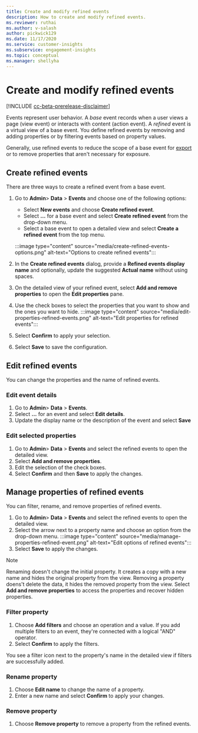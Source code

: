```yaml
---
title: Create and modify refined events
description: How to create and modify refined events.
ms.reviewer: ruthai
ms.author: v-salash
author: pickwick129
ms.date: 11/17/2020
ms.service: customer-insights
ms.subservice: engagement-insights 
ms.topic: conceptual
ms.manager: shellyha
---
```


# Create and modify refined events

[!INCLUDE [cc-beta-prerelease-disclaimer](includes/cc-beta-prerelease-disclaimer.md)]

Events represent user behavior. A *base* event records when a user views a page (view event) or interacts with content (action event). A *refined* event is a virtual view of a base event. You define refined events by removing and adding properties or by filtering events based on property values.

Generally, use refined events to reduce the scope of a base event for [export](export-events.md) or to remove properties that aren't necessary for exposure.

## Create refined events

There are three ways to create a refined event from a base event. 

1. Go to **Admin**> **Data** > **Events** and choose one of the following options:
    - Select **New events** and choose **Create refined event**.
    - Select **...** for a base event and select **Create refined event** from the drop-down menu.
    - Select a base event to open a detailed view and select **Create a refined event** from the top menu.
    
    :::image type="content" source="media/create-refined-events-options.png" alt-text="Options to create refined events":::

1. In the **Create refined events** dialog, provide a **Refined events display name** and optionally, update the suggested **Actual name** without using spaces.
 
1. On the detailed view of your refined event, select **Add and remove properties** to open the **Edit properties** pane. 

1. Use the check boxes to select the properties that you want to show and the ones you want to hide. 
   :::image type="content" source="media/edit-properties-refined-events.png" alt-text="Edit properties for refined events":::

1. Select **Confirm** to apply your selection.

1. Select **Save** to save the configuration.

## Edit refined events

You can change the properties and the name of refined events.

### Edit event details

1. Go to **Admin**> **Data** > **Events**. 
1. Select **...** for an event and select **Edit details**.
1. Update the display name or the description of the event and select **Save**

### Edit selected properties

1. Go to **Admin**> **Data** > **Events** and select the refined events to open the detailed view.
1. Select **Add and remove properties**. 
1. Edit the selection of the check boxes.
1. Select **Confirm** and then **Save** to apply the changes.

## Manage properties of refined events

You can filter, rename, and remove properties of refined events.

1. Go to **Admin**> **Data** > **Events** and select the refined events to open the detailed view.
1. Select the arrow next to a property name and choose an option from the drop-down menu. 
   :::image type="content" source="media/manage-properties-refined-event.png" alt-text="Edit options of refined events":::
1. Select **Save** to apply the changes.

> [!NOTE]
> Renaming doesn't change the initial property. It creates a copy with a new name and hides the original property from the view. Removing a property doens't delete the data, it hides the removed property from the view. Select **Add and remove properties** to access the properties and recover hidden properties.

### Filter property

1. Choose **Add filters** and choose an operation and a value. If you add multiple filters to an event, they're connected with a logical "AND" operator. 
1. Select **Confirm** to apply the filters.

You see a filter icon next to the property's name in the detailed view if filters are successfully added.

### Rename property

1. Choose **Edit name** to change the name of a property.
2. Enter a new name and select **Confirm** to apply your changes.

### Remove property

1. Choose **Remove property** to remove a property from the refined events.